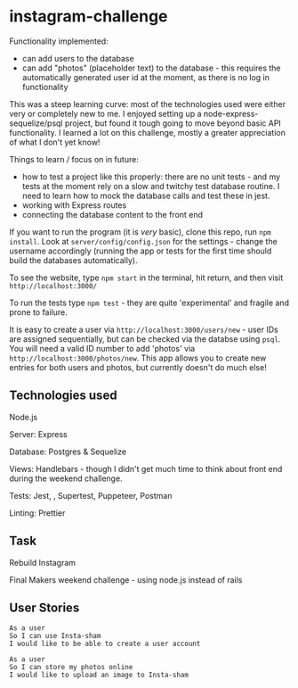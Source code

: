 # instagram-challenge

Functionality implemented:

- can add users to the database
- can add "photos" (placeholder text) to the database - this requires the automatically generated user id at the moment, as there is no log in functionality

This was a steep learning curve: most of the technologies used were either very or completely new to me. I enjoyed setting up a node-express-sequelize/psql project, but found it tough going to move beyond basic API functionality. I learned a lot on this challenge, mostly a greater appreciation of what I don't yet know!

Things to learn / focus on in future:

- how to test a project like this properly: there are no unit tests - and my tests at the moment rely on a slow and twitchy test database routine. I need to learn how to mock the database calls and test these in jest.
- working with Express routes
- connecting the database content to the front end

If you want to run the program (it is _very_ basic), clone this repo, run `npm install`. Look at `server/config/config.json` for the settings - change the username accordingly (running the app or tests for the first time should build the databases automatically).

To see the website, type `npm start` in the terminal, hit return, and then visit `http://localhost:3000/`

To run the tests type `npm test` - they are quite 'experimental' and fragile and prone to failure.

It is easy to create a user via `http://localhost:3000/users/new` - user IDs are assigned sequentially, but can be checked via the databse using `psql`. You will need a valid ID number to add 'photos' via `http://localhost:3000/photos/new`. This app allows you to create new entries for both users and photos, but currently doesn't do much else!

## Technologies used

Node.js

Server: Express

Database: Postgres & Sequelize

Views: Handlebars - though I didn't get much time to think about front end during the weekend challenge.

Tests: Jest, , Supertest, Puppeteer, Postman

Linting: Prettier

## Task

Rebuild Instagram

Final Makers weekend challenge - using node.js instead of rails

## User Stories

```
As a user
So I can use Insta-sham
I would like to be able to create a user account

As a user
So I can store my photos online
I would like to upload an image to Insta-sham
```
